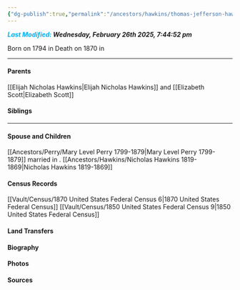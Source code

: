 ```yaml
---
{"dg-publish":true,"permalink":"/ancestors/hawkins/thomas-jefferson-hawkins-1794-1870/","tags":["Thomas-Jefferson-Hawkins"]}
---
```


***<font color="#00b0f0">Last Modified:</font> Wednesday, February 26th 2025, 7:44:52 pm***

Born on  1794 in <!-- link to place -->
Death on 1870 in <!-- link to place -->

---
#### Parents

[[Elijah Nicholas Hawkins\|Elijah Nicholas Hawkins]] and [[Elizabeth Scott\|Elizabeth Scott]]
#### Siblings
<!-- Link to sibling -->

---
#### Spouse and Children
[[Ancestors/Perry/Mary Level Perry 1799-1879\|Mary Level Perry 1799-1879]] married <!-- link to date --> in <!-- link to place -->.
[[Ancestors/Hawkins/Nicholas Hawkins 1819-1869\|Nicholas Hawkins 1819-1869]]

#### Census Records
[[Vault/Census/1870 United States Federal Census 6\|1870 United States Federal Census]]
[[Vault/Census/1850 United States Federal Census 9\|1850 United States Federal Census]]
#### Land Transfers

#### Biography

#### Photos

#### Sources

